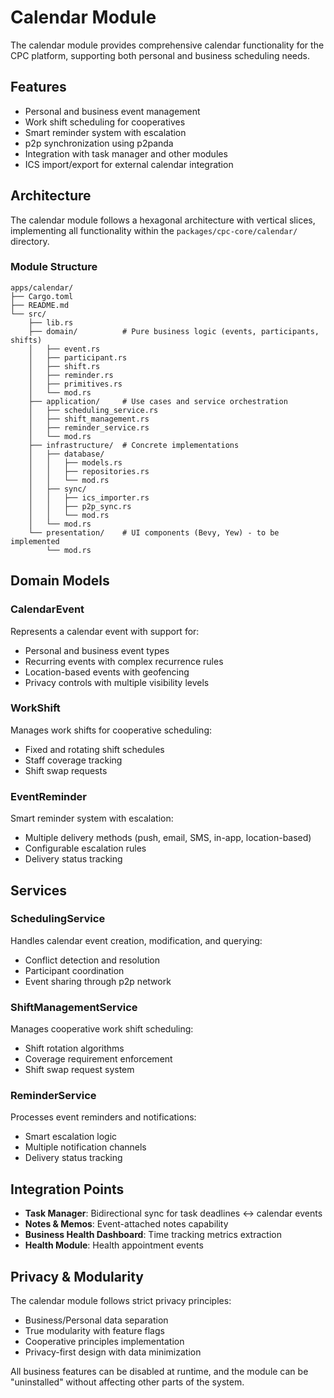 # Calendar Module

The calendar module provides comprehensive calendar functionality for the CPC platform, supporting both personal and business scheduling needs.

## Features

- Personal and business event management
- Work shift scheduling for cooperatives
- Smart reminder system with escalation
- p2p synchronization using p2panda
- Integration with task manager and other modules
- ICS import/export for external calendar integration

## Architecture

The calendar module follows a hexagonal architecture with vertical slices, implementing all functionality within the `packages/cpc-core/calendar/` directory.

### Module Structure

```
apps/calendar/
├── Cargo.toml
├── README.md
└── src/
    ├── lib.rs
    ├── domain/          # Pure business logic (events, participants, shifts)
    │   ├── event.rs
    │   ├── participant.rs
    │   ├── shift.rs
    │   ├── reminder.rs
    │   ├── primitives.rs
    │   └── mod.rs
    ├── application/     # Use cases and service orchestration
    │   ├── scheduling_service.rs
    │   ├── shift_management.rs
    │   ├── reminder_service.rs
    │   └── mod.rs
    ├── infrastructure/  # Concrete implementations
    │   ├── database/
    │   │   ├── models.rs
    │   │   ├── repositories.rs
    │   │   └── mod.rs
    │   ├── sync/
    │   │   ├── ics_importer.rs
    │   │   ├── p2p_sync.rs
    │   │   └── mod.rs
    │   └── mod.rs
    └── presentation/    # UI components (Bevy, Yew) - to be implemented
        └── mod.rs
```

## Domain Models

### CalendarEvent

Represents a calendar event with support for:
- Personal and business event types
- Recurring events with complex recurrence rules
- Location-based events with geofencing
- Privacy controls with multiple visibility levels

### WorkShift

Manages work shifts for cooperative scheduling:
- Fixed and rotating shift schedules
- Staff coverage tracking
- Shift swap requests

### EventReminder

Smart reminder system with escalation:
- Multiple delivery methods (push, email, SMS, in-app, location-based)
- Configurable escalation rules
- Delivery status tracking

## Services

### SchedulingService

Handles calendar event creation, modification, and querying:
- Conflict detection and resolution
- Participant coordination
- Event sharing through p2p network

### ShiftManagementService

Manages cooperative work shift scheduling:
- Shift rotation algorithms
- Coverage requirement enforcement
- Shift swap request system

### ReminderService

Processes event reminders and notifications:
- Smart escalation logic
- Multiple notification channels
- Delivery status tracking

## Integration Points

- **Task Manager**: Bidirectional sync for task deadlines ↔ calendar events
- **Notes & Memos**: Event-attached notes capability
- **Business Health Dashboard**: Time tracking metrics extraction
- **Health Module**: Health appointment events

## Privacy & Modularity

The calendar module follows strict privacy principles:
- Business/Personal data separation
- True modularity with feature flags
- Cooperative principles implementation
- Privacy-first design with data minimization

All business features can be disabled at runtime, and the module can be "uninstalled" without affecting other parts of the system.